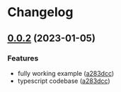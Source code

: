 # Changelog

## [0.0.2](https://github.com/jairmilanes/passport-remember-me/compare/passport-remember-me-v0.0.1...passport-remember-me-v0.0.2) (2023-01-05)


### Features

* fully working example ([a283dcc](https://github.com/jairmilanes/passport-remember-me/commit/a283dcce4a0fd87741adc124f0250f027bab847b))
* typescript codebase ([a283dcc](https://github.com/jairmilanes/passport-remember-me/commit/a283dcce4a0fd87741adc124f0250f027bab847b))
